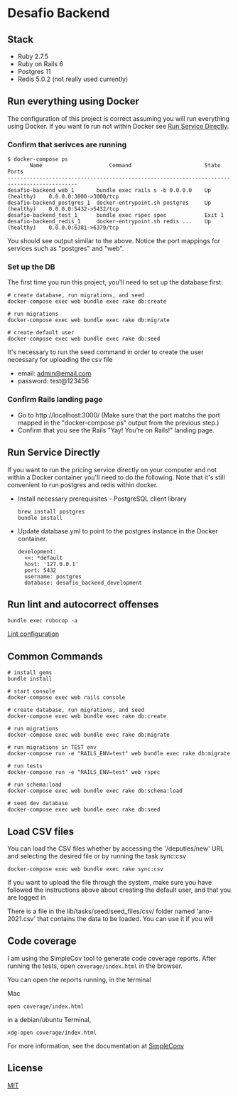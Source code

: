 # Desafio Backend

## Stack
- Ruby 2.7.5
- Ruby on Rails 6
- Postgres 11
- Redis 5.0.2 (not really used currently)

## Run everything using Docker

The configuration of this project is correct assuming you will run everything using Docker.  If you want to run not within Docker see [Run Service Directly](#run-service-directly).

### Confirm that serivces are running

```
$ docker-compose ps
       Name                     Command                       State                Ports         
--------------------------------------------------------------------------------------------
desafio-backend_web_1       bundle exec rails s -b 0.0.0.0    Up (healthy)    0.0.0.0:3000->3000/tcp
desafio-backend_postgres_1  docker-entrypoint.sh postgres     Up (healthy)    0.0.0.0:5432->5432/tcp
desafio-backend_test_1      bundle exec rspec spec            Exit 1
desafio-backend_redis_1     docker-entrypoint.sh redis ...    Up (healthy)    0.0.0.0:6381->6379/tcp
```

You should see output similar to the above.  Notice the port mappings for services such as "postgres" and "web".

### Set up the DB

The first time you run this project, you'll need to set up the database first:

```shell script
# create database, run migrations, and seed
docker-compose exec web bundle exec rake db:create

# run migrations
docker-compose exec web bundle exec rake db:migrate

# create default user
docker-compose exec web bundle exec rake db:seed
```

It's necessary to run the seed command in order to create the user necessary for uploading the csv file
- email: admin@email.com
- password: test@123456

### Confirm Rails landing page

- Go to http://localhost:3000/ (Make sure that the port matchs the port mapped in the "docker-compose ps" output from the previous step.)
- Confirm that you see the Rails "Yay! You’re on Rails!" landing page.

## Run Service Directly

If you want to run the pricing service directly on your computer and not within a Docker container you'll need to do the following.  Note that it's still convenient to run postgres and redis within docker.

- Install necessary prerequisites - PostgreSQL client library
  ```shell script
  brew install postgres
  bundle install
  ```
- Update database.yml to point to the postgres instance in the Docker container.
  ```
  development:
    <<: *default
    host: '127.0.0.1'
    port: 5432
    username: postgres
    database: desafio_backend_development
  ```

## Run lint and autocorrect offenses
```shell script
bundle exec rubocop -a
```
[Lint configuration](.rubocop.yml)

## Common Commands
```shell script
# install gems
bundle install

# start console
docker-compose exec web rails console

# create database, run migrations, and seed
docker-compose exec web bundle exec rake db:create

# run migrations
docker-compose exec web bundle exec rake db:migrate

# run migrations in TEST env
docker-compose run -e "RAILS_ENV=test" web bundle exec rake db:migrate

# run tests
docker-compose run -e "RAILS_ENV=test" web rspec

# run schema:load
docker-compose exec web bundle exec rake db:schema:load

# seed dev database
docker-compose exec web bundle exec rake db:seed
```

## Load CSV files

You can load the CSV files whether by accessing the '/deputies/new' URL and selecting the desired file or by running the task sync:csv

```
docker-compose exec web bundle exec rake sync:csv
```

If you want to upload the file through the system, make sure you have followed the instructions above about creating the default user, and that you are logged in 

There is a file in the lib/tasks/seed/seed_files/csv/ folder named 'ano-2021.csv' that contains the data to be loaded. You can use it if you will

## Code coverage

I am using the SimpleCov tool to generate code coverage reports. After running the tests, open `coverage/index.html` in the browser.

You can open the reports running, in the terminal

Mac
```
open coverage/index.html
```

in a debian/ubuntu Terminal,
```
xdg-open coverage/index.html
```

For more information, see the documentation at [SimpleConv](https://github.com/simplecov-ruby/simplecov)

## License
[MIT](https://choosealicense.com/licenses/mit/)
